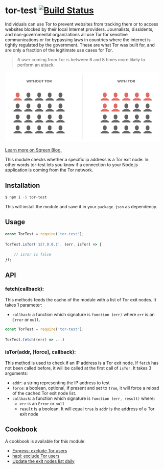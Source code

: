 # tor-test [![Build Status](https://travis-ci.org/sqreen/tor-test.svg?branch=master)](https://travis-ci.org/sqreen/tor-test)

Individuals can use Tor to prevent websites from tracking them or to access websites blocked by their local Internet 
providers. Journalists, dissidents, and non-governmental organizations all use Tor for sensitive communications or for 
bypassing laws in countries where the internet is tightly regulated by the government. These are what Tor was built for, 
and are only a fraction of the legitimate use cases for Tor.

> A user coming from Tor is between 6 and 8 times more likely to perform an attack.

![tor-risks](./cookbook/risk-image.png)

[Learn more on Sqreen Blog.](https://blog.sqreen.io/tor-the-good-the-bad-and-the-ugly/)

This module checks whether a specific ip address is a Tor exit node. In other words tor-test lets you know if a connection
to your Node.js application is coming from the Tor network.

## Installation

```sh
$ npm i -S tor-test
```
This will install the module and save it in your `package.json` as dependency.

## Usage

```js
const TorTest = require('tor-test');

TorTest.isTor('127.0.0.1', (err, isTor) => {

    // isTor is false
});
```

## API

### fetch(callback):

This methods feeds the cache of the module with a list of Tor exit nodes.
It takes 1 parameter:
* `callback`: a function which signature is `function (err)` where `err` is an `Error` or `null`.

```js
const TorTest = require('tor-test');

TorTest.fetch((err) => ...)
```

### isTor(addr, [force], callback):

This method is used to check if an IP address is a Tor exit node.
If `fetch` has not been called before, it will be called at the first call of `isTor`.
It takes 3 arguments:
* `addr`: a string representing the IP address to test
* `force`: a boolean, optional, if present and set to `true`, it will force a reload of the cached Tor exit node list.
* `callback`: a function which signature is `function (err, result)` where:
    * `err` is an `Error` or `null`
    * `result` is a boolean. It will equal `true` is `addr` is the address of a Tor exit node
    

## Cookbook

A cookbook is available for this module:
* [Express: exclude Tor users](./cookbook/express.md)
* [hapi: exclude Tor users](./cookbook/express.md)
* [Update the exit nodes list daily](./cookbook/update.md)
